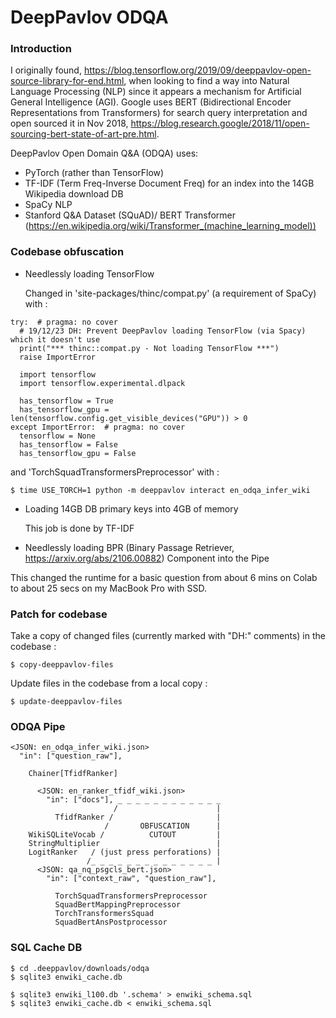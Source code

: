 # DeepPavlov ODQA

### Introduction
I originally found, https://blog.tensorflow.org/2019/09/deeppavlov-open-source-library-for-end.html, when looking to find a way into Natural Language Processing (NLP) since it appears a mechanism for Artificial General Intelligence (AGI).  Google uses BERT (Bidirectional Encoder Representations from Transformers) for search query interpretation and open sourced it in Nov 2018, https://blog.research.google/2018/11/open-sourcing-bert-state-of-art-pre.html.

DeepPavlov Open Domain Q&A (ODQA) uses:
* PyTorch (rather than TensorFlow)
* TF-IDF (Term Freq-Inverse Document Freq) for an index into the 14GB Wikipedia download DB
* SpaCy NLP
* Stanford Q&A Dataset (SQuAD)/ BERT Transformer (https://en.wikipedia.org/wiki/Transformer_(machine_learning_model))

### Codebase obfuscation
* Needlessly loading TensorFlow

  Changed in 'site-packages/thinc/compat.py' (a requirement of SpaCy) with :
```
try:  # pragma: no cover
  # 19/12/23 DH: Prevent DeepPavlov loading TensorFlow (via Spacy) which it doesn't use
  print("*** thinc::compat.py - Not loading TensorFlow ***")
  raise ImportError

  import tensorflow
  import tensorflow.experimental.dlpack

  has_tensorflow = True
  has_tensorflow_gpu = len(tensorflow.config.get_visible_devices("GPU")) > 0
except ImportError:  # pragma: no cover
  tensorflow = None
  has_tensorflow = False
  has_tensorflow_gpu = False
```
  and 'TorchSquadTransformersPreprocessor' with :
```
$ time USE_TORCH=1 python -m deeppavlov interact en_odqa_infer_wiki
```

* Loading 14GB DB primary keys into 4GB of memory

  This job is done by TF-IDF

* Needlessly loading BPR (Binary Passage Retriever, https://arxiv.org/abs/2106.00882) Component into the Pipe

This changed the runtime for a basic question from about 6 mins on Colab to about 25 secs on my MacBook Pro with SSD.

### Patch for codebase
Take a copy of changed files (currently marked with "DH:" comments) in the codebase :
```
$ copy-deeppavlov-files
```
Update files in the codebase from a local copy :

```
$ update-deeppavlov-files
```

### ODQA Pipe
```
<JSON: en_odqa_infer_wiki.json>
  "in": ["question_raw"],

    Chainer[TfidfRanker]

      <JSON: en_ranker_tfidf_wiki.json>
        "in": ["docs"], _ _ _ _ _ _ _ _ _ _ _ _
                       /                      |
          TfidfRanker /                       |
                     /       OBFUSCATION      |
    WikiSQLiteVocab /          CUTOUT         |
    StringMultiplier                          |
    LogitRanker   / (just press perforations) |
                 /_ _ _ _ _ _ _ _ _ _ _ _ _ _ |
      <JSON: qa_nq_psgcls_bert.json>
        "in": ["context_raw", "question_raw"],

          TorchSquadTransformersPreprocessor
          SquadBertMappingPreprocessor
          TorchTransformersSquad
          SquadBertAnsPostprocessor
```

### SQL Cache DB
```
$ cd .deeppavlov/downloads/odqa
$ sqlite3 enwiki_cache.db

$ sqlite3 enwiki_l100.db '.schema' > enwiki_schema.sql
$ sqlite3 enwiki_cache.db < enwiki_schema.sql
```


